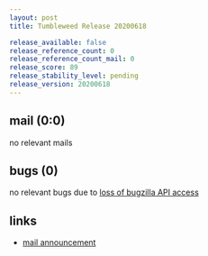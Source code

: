 ```yaml
---
layout: post
title: Tumbleweed Release 20200618

release_available: false
release_reference_count: 0
release_reference_count_mail: 0
release_score: 89
release_stability_level: pending
release_version: 20200618
---
```


## mail (0:0)

no relevant mails

## bugs (0)

<!--more-->

no relevant bugs due to [loss of bugzilla API access](https://bugzilla.opensuse.org/show_bug.cgi?id=1157722)



## links

- [mail announcement](https://lists.opensuse.org/opensuse-factory/2020-06/msg00244.html)
